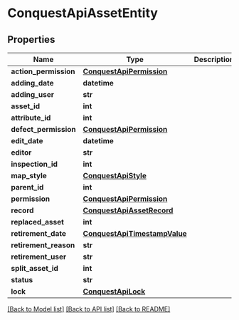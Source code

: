# ConquestApiAssetEntity

## Properties
Name | Type | Description | Notes
------------ | ------------- | ------------- | -------------
**action_permission** | [**ConquestApiPermission**](ConquestApiPermission.md) |  | [optional] 
**adding_date** | **datetime** |  | [optional] 
**adding_user** | **str** |  | [optional] 
**asset_id** | **int** |  | [optional] 
**attribute_id** | **int** |  | [optional] 
**defect_permission** | [**ConquestApiPermission**](ConquestApiPermission.md) |  | [optional] 
**edit_date** | **datetime** |  | [optional] 
**editor** | **str** |  | [optional] 
**inspection_id** | **int** |  | [optional] 
**map_style** | [**ConquestApiStyle**](ConquestApiStyle.md) |  | [optional] 
**parent_id** | **int** |  | [optional] 
**permission** | [**ConquestApiPermission**](ConquestApiPermission.md) |  | [optional] 
**record** | [**ConquestApiAssetRecord**](ConquestApiAssetRecord.md) |  | [optional] 
**replaced_asset** | **int** |  | [optional] 
**retirement_date** | [**ConquestApiTimestampValue**](ConquestApiTimestampValue.md) |  | [optional] 
**retirement_reason** | **str** |  | [optional] 
**retirement_user** | **str** |  | [optional] 
**split_asset_id** | **int** |  | [optional] 
**status** | **str** |  | [optional] 
**lock** | [**ConquestApiLock**](ConquestApiLock.md) |  | [optional] 

[[Back to Model list]](../README.md#documentation-for-models) [[Back to API list]](../README.md#documentation-for-api-endpoints) [[Back to README]](../README.md)


